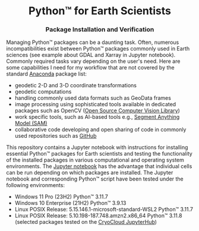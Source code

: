 # <div align="center">Python™ for Earth Scientists</div> 
### <div align="center">Package Installation and Verification</div>

Managing Python™ packages can be a daunting task. Often, numerous incompatibilities exist between Python™ packages commonly used in Earth sciences (see example about GDAL and Xarray in Jupyter notebook). Commonly required tasks vary depending on the user's need. Here are some capabilities I need for my workflow that are not covered by the standard [Anaconda](https://www.anaconda.com/) package list:  
* geodetic 2-D and 3-D coordinate transformations
* geodetic computations
* handling commonly used data formats such as GeoData frames
* image processing using sophisticated tools available in dedicated packages such as OpenCV ([Open Source Computer Vision Library](https://opencv.org/))
* work specific tools, such as AI-based tools e.g., [Segment Anything Model (SAM)](https://github.com/facebookresearch/segment-anything)
* collaborative code developing and open sharing of code in commonly used repositories such as [GitHub](https://github.com/)
  
This repository contains a Jupyter notebook with instructions for installing essential Python™ packages for Earth scientists and testing the functionality of the installed packages in various computational and operating system environments. The [Jupyter notebook](https://github.com/mstudinger/Python-Test-Tools/blob/main/python_installation_instructions_and_verification.ipynb) has the advantage that individual cells can be run depending on which packages are installed. The Jupyter notebook and corresponding Python™ script have been tested under the following environments:  
* Windows 11 Pro (23H2)        Python™ 3.11.7
* Windows 10 Enterprise (21H2) Python™ 3.9.13
* Linux POSIX Release: 5.15.146.1-microsoft-standard-WSL2 Python™ 3.11.7
* Linux POSIX Release: 5.10.198-187.748.amzn2.x86_64 Python™ 3.11.8 (selected packages tested on the [CryoCloud JupyterHub](https://cryointhecloud.com))
